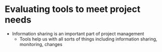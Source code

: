 # Evaluating tools to meet project needs
- Information sharing is an important part of project management
  - Tools help us with all sorts of things including information sharing, monitoring, changes
